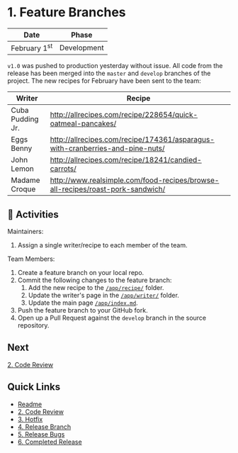 # 1. Feature Branches

| Date | Phase |
| --- | --- |
|  February 1<sup>st</sup> | Development |

`v1.0` was pushed to production yesterday without issue. All code from the release has been merged into the `master` and `develop` branches of the project. The new recipes for February have been sent to the team:

| Writer | Recipe |
| --- | --- |
| Cuba Pudding Jr. | http://allrecipes.com/recipe/228654/quick-oatmeal-pancakes/ | 
| Eggs Benny | http://allrecipes.com/recipe/174361/asparagus-with-cranberries-and-pine-nuts/ |
| John Lemon | http://allrecipes.com/recipe/18241/candied-carrots/ |
| Madame Croque | http://www.realsimple.com/food-recipes/browse-all-recipes/roast-pork-sandwich/ |

## :running: Activities

Maintainers:

1. Assign a single writer/recipe to each member of the team.

Team Members:

1. Create a feature branch on your local repo.
2. Commit the following changes to the feature branch:
    1. Add the new recipe to the [`/app/recipe/`](/app/recipe/) folder.
    2. Update the writer's page in the [`/app/writer/`](/app/writer/) folder.
    3. Update the main page [`/app/index.md`](/app/index.md).
3. Push the feature branch to your GitHub fork.
4. Open up a Pull Request against the `develop` branch in the source repository.

## Next

[2. Code Review](2-code-review.md)

## Quick Links

- [Readme](../readme.md)
- [2. Code Review](2-code-review.md)
- [3. Hotfix](3-hotfix.md)
- [4. Release Branch](4-release-branch.md)
- [5. Release Bugs](5-release-bugs.md)
- [6. Completed Release](6-completed-release.md)
